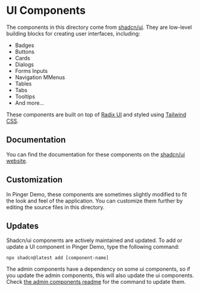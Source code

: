 # UI Components

The components in this directory come from [shadcn/ui](https://ui.shadcn.com/). They are low-level building blocks for creating user interfaces, including:

- Badges
- Buttons
- Cards
- Dialogs
- Forms Inputs
- Navigation MMenus
- Tables
- Tabs
- Tooltips
- And more...

These components are built on top of [Radix UI](https://www.radix-ui.com/) and styled using [Tailwind CSS](https://tailwindcss.com/).

## Documentation

You can find the documentation for these components on the [shadcn/ui website](https://ui.shadcn.com/docs).

## Customization

In Pinger Demo, these components are sometimes slightly modified to fit the look and feel of the application. You can customize them further by editing the source files in this directory.

## Updates

Shadcn/ui components are actively maintained and updated. To add or update a UI component in Pinger Demo, type the following command:

```
npx shadcn@latest add [component-name]
```

The admin components have a dependency on some ui components, so if you update the admin components, this will also update the ui components. Check [the admin components readme](../admin/Readme.md) for the command to update them.
